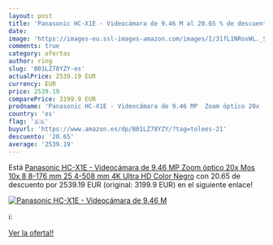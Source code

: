```yaml
---
layout: post
title: 'Panasonic HC-X1E - Videocámara de 9.46 M al 20.65 % de descuento'
date: 
image: 'https://images-eu.ssl-images-amazon.com/images/I/31fL1NRosWL._SL200_.jpg'
comments: true
category: ofertas
author: ring
slug: 'B01LZ78YZY-es'
actualPrice: 2539.19 EUR
currency: EUR
price: 2539.19
comparePrice: 3199.9 EUR
prodname: 'Panasonic HC-X1E - Videocámara de 9.46 MP  Zoom óptico 20x  Mos  10x  8 8-176 mm  25 4-508 mm  4K Ultra HD   Color Negro'
country: 'es'
flag: '🇪🇸'
buyurl: 'https://www.amazon.es/dp/B01LZ78YZY/?tag=tolees-21'
descuento: '20.65'
average: '2539.19'
---
```


Está [Panasonic HC-X1E - Videocámara de 9.46 MP  Zoom óptico 20x  Mos  10x  8 8-176 mm  25 4-508 mm  4K Ultra HD   Color Negro](https://www.amazon.es/dp/B01LZ78YZY/?tag=tolees-21) con 20.65 de descuento por 2539.19 EUR (original: 3199.9 EUR) en el siguiente enlace!

[![Panasonic HC-X1E - Videocámara de 9.46 M](https://images-eu.ssl-images-amazon.com/images/I/31fL1NRosWL._SL200_.jpg)](https://www.amazon.es/dp/B01LZ78YZY/?tag=tolees-21)

ℹ️:


[Ver la oferta!!](https://www.amazon.es/dp/B01LZ78YZY/?tag=tolees-21)
